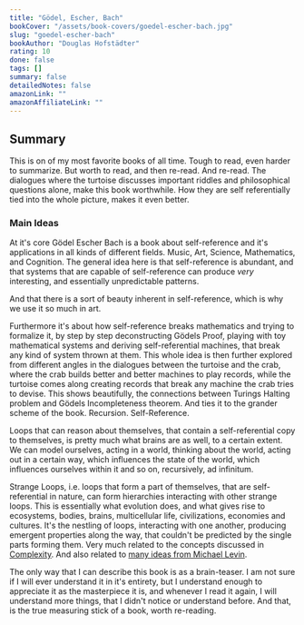 ```yaml
---
title: "Gödel, Escher, Bach"
bookCover: "/assets/book-covers/goedel-escher-bach.jpg"
slug: "goedel-escher-bach"
bookAuthor: "Douglas Hofstädter"
rating: 10
done: false
tags: []
summary: false
detailedNotes: false
amazonLink: ""
amazonAffiliateLink: ""
---
```


## Summary

This is on of my most favorite books of all time. Tough to read, even harder to summarize. But worth to read, and then re-read. And re-read. The dialogues where the turtoise discusses important riddles and philosophical questions alone, make this book worthwhile. How they are self referentially tied into the whole picture, makes it even better.

### Main Ideas 

At it's core Gödel Escher Bach is a book about self-reference and it's applications in all kinds of different fields. Music, Art, Science, Mathematics, and Cognition. The general idea here is that self-reference is abundant, and that systems that are capable of self-reference can produce *very* interesting, and essentially unpredictable patterns. 

And that there is a sort of beauty inherent in self-reference, which is why we use it so much in art. 

Furthermore it's about how self-reference breaks mathematics and trying to formalize it, by step by step deconstructing Gödels Proof, playing with toy mathematical systems and deriving self-referential machines, that break any kind of system thrown at them. This whole idea is then further explored from different angles in the dialogues between the turtoise and the crab, where the crab builds better and better machines to play records, while the turtoise comes along creating records that break any machine the crab tries to devise. This shows beautifully, the connections between Turings Halting problem and Gödels Incompleteness theorem. And ties it to the grander scheme of the book. Recursion. Self-Reference. 

Loops that can reason about themselves, that contain a self-referential copy to themselves, is pretty much what brains are as well, to a certain extent. We can model ourselves, acting in a world, thinking about the world, acting out in a certain way, which influences the state of the world, which influences ourselves within it and so on, recursively, ad infinitum. 

Strange Loops, i.e. loops that form a part of themselves, that are self-referential in nature, can form hierarchies interacting with other strange loops. This is essentially what evolution does, and what gives rise to ecosystems, bodies, brains, multicellular life, civilizations, economies and cultures. It's the nestling of loops, interacting with one another, producing emergent properties along the way, that couldn't be predicted by the single parts forming them. Very much related to the concepts discussed in [Complexity](/booknotes/complexity). And also related to [many ideas from Michael Levin](https://drmichaellevin.org/resources/).

The only way that I can describe this book is as a brain-teaser. I am not sure if I will ever understand it in it's entirety, but I understand enough to appreciate it as the masterpiece it is, and whenever I read it again, I will understand more things, that I didn't notice or understand before. And that, is the true measuring stick of a book, worth re-reading.